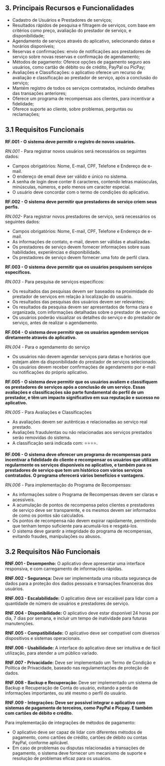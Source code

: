 ## 3. Principais Recursos e Funcionalidades

- Cadastro de Usuários e Prestadores de serviços;
- Resultados rápidos de pesquisa e filtragem de serviços, com base em critérios como preço, avaliação do prestador de serviço, e disponibilidade;
- Agendamento de serviços através do aplicativo, selecionando datas e horários disponíveis;
- Reservas e confirmações: envio de notificações aos prestadores de serviço sobre novas reservas e confirmação de agendamento;
- Métodos de pagamento: Oferece opções de pagamento seguro aos usuários, como cartão de débito ou de crédito, PayPal ou PicPay;
- Avaliações e Classificações: o aplicativo oferece um recurso de avaliação e classificação ao prestador de serviço, após a conclusão do serviço;
- Mantém registro de todos os serviços contratados, incluindo detalhes das transações anteriores;
- Oferece um programa de recompensas aos clientes, para incentivar a fidelidade;
- Oferece suporte ao cliente, sobre problemas, perguntas ou reclamações;

##

## 3.1 Requisitos Funcionais

**RF.001 - O sistema deve permitir o registro de novos usuários.**

_RN.001 -_ Para registrar novos usuários será necessários os seguintes dados:

- Campos obrigatórios: Nome, E-mail, CPF, Telefone e Endereço de e-mail.
- O endereço de email deve ser válido e único no sistema.
- A senha de login deve conter 8 caracteres, contendo letras maiúsculas, minúsculas, números, e pelo menos um caracter especial.
- O usuário deve concordar com o termo de condições do aplicativo.

**RF.002 - O sistema deve permitir que prestadores de serviço criem seus perfis.**

_RN.002-_ Para registrar novos prestadores de serviço, será necessários os seguintes dados:

- Campos obrigatórios: Nome, E-mail, CPF, Telefone e Endereço de e-mail.
- As informações de contato, e-mail, devem ser válidas e atualizadas.
- Os prestadores de serviço devem fornecer informações sobre suas habilidades, experiências e disponibilidade.
- Os prestadores de serviço devem fornecer uma foto de perfil clara.

**RF.003 - O sistema deve permitir que os usuários pesquisem serviços específicos.**

_RN.003 -_ Para pesquisa de serviços específicos:

- Os resultados das pesquisas devem ser baseados na proximidade do prestador de serviços em relação à localização do usuário.
- Os resultados das pesquisas dos usuários devem ser relevantes;
- Os resultados da pesquisa devem ser apresentados de forma clara e organizada, com informações detalhadas sobre o prestador de serviço.
- Os usuários poderão visualizar os detalhes do serviço e do prestador de serviço, antes de realizar o agendamento.

**RF.004 - O sistema deve permitir que os usuários agendem serviços diretamente através do aplicativo.**

_RN.004 -_ Para o agendamento do serviço

- Os usuários não devem agendar serviços para datas e horários que estejam além da disponibilidade do prestador de serviços selecionado.
- Os usuários devem receber confirmações de agendamento por e-mail ou notificações do próprio aplicativo.

**RF.005 - O sistema deve permitir que os usuários avaliem e classifiquem os prestadores de serviços após a conclusão de um serviço. Essas avaliações e classificações são parte fundamental do perfil de um prestador, e têm um impacto significativo em sua reputação e sucesso no aplicativo.**

_RN.005 -_ Para Avaliações e Classificações

- As avaliações devem ser autênticas e relacionadas ao serviço real prestado.
- Avaliações fraudulentas ou não relacionadas aos serviços prestados serão removidas do sistema.
- A classificação será indicada com: ⭐⭐⭐⭐.

**RF.006 - O sistema deve oferecer um programa de recompensas para incentivar a fidelidade do cliente e recompensar os usuários que utilizam regularmente os serviços disponíveis no aplicativo, e também para os prestadores de serviço que tem um histórico com vários serviços contratados. O programa oferecerá vários benefícios e vantagens.**

_RN.006 -_ Para implementação do Programa de Recompensas:

- As informações sobre o Programa de Recompensas devem ser claras e acessíveis.
- A acumulação de pontos de recompensa pelos clientes e prestadores de serviço deve ser transparente, e os mesmos devem ser informados de como os pontos são calculados.
- Os pontos de recompensa não devem expirar rapidamente, permitindo que tenham tempo suficiente para acumulá-los e resgatá-los.
- O sistema deve garantir a integridade do programa de recompensas, evitando fraudes, manipulações ou abusos.

## 3.2 Requisitos Não Funcionais

**RNF.001 - Desempenho:** O aplicativo deve apresentar uma interface responsiva, e com carregamento de informações rápidas.

**RNF.002 - Segurança:** Deve ser implementada uma robusta segurança de dados para a proteção dos dados pessoais e transações financeiras dos usuários.

**RNF.003 - Escalabilidade:** O aplicativo deve ser escalável para lidar com a quantidade de número de usuários e prestadores de serviço.

**RNF.004 - Disponibilidade:** O aplicativo deve estar disponível 24 horas por dia, 7 dias por semana, e incluir um tempo de inatividade para futuras manutenções.

**RNF.005 - Compatibilidade:** O aplicativo deve ser compatível com diversos dispositivos e sistemas operacionais.

**RNF.006 - Usabilidade:** A interface do aplicativo deve ser intuitiva e de fácil utilização, para atender a um público variado.

**RNF.007 - Privacidade:** Deve ser implementado um Termo de Condição e Política de Privacidade, baseado nas regulamentações de proteção de dados.

**RNF.008 - Backup e Recuperação:** Deve ser implementado um sistema de Backup e Recuperação de Conta do usuário, evitando a perda de informações importantes, ou até mesmo o perfil do usuário.

**RNF.009 - Integrações: Deve ser possível integrar o aplicativo com sistemas de pagamento de terceiros, como PayPal e Picpay. E também com cartões de débito e crédito.**

Para implementação de integrações de métodos de pagamento:

- O aplicativo deve ser capaz de lidar com diferentes métodos de pagamento, como cartões de crédito, cartões de débito ou contas PayPal, conforme aplicável.
- Em caso de problemas ou disputas relacionadas a transações de pagamento, o sistema deve fornecer um mecanismo de suporte e resolução de problemas eficaz para os usuários.
